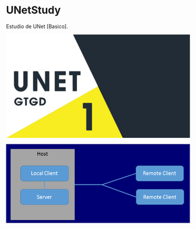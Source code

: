 # UNetStudy
Estudio de UNet [Basico].

<p align="center"><img src="https://github.com/MoonAntonio/UNetStudy/blob/master/res/prev01.jpg?raw=true"></p>
<p align="center"><img src="https://github.com/MoonAntonio/UNetStudy/blob/master/res/prev02.png?raw=true"></p>
